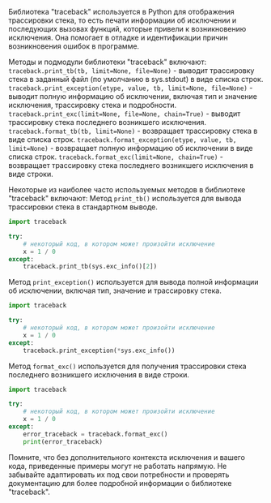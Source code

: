 Библиотека "traceback" используется в Python для отображения трассировки стека, то есть печати
информации об исключении и последующих вызовах функций, которые привели к возникновению исключения.
Она помогает в отладке и идентификации причин возникновения ошибок в программе.

Методы и подмодули библиотеки "traceback" включают:
`traceback.print_tb(tb, limit=None, file=None)` - выводит трассировку стека в заданный файл (по умолчанию в sys.stdout) в виде списка строк.
`traceback.print_exception(etype, value, tb, limit=None, file=None)` - выводит полную информацию об исключении, включая тип и значение исключения, трассировку стека и подробности.
`traceback.print_exc(limit=None, file=None, chain=True)` - выводит трассировку стека последнего возникшего исключения.
`traceback.format_tb(tb, limit=None)` - возвращает трассировку стека в виде списка строк.
`traceback.format_exception(etype, value, tb, limit=None)` - возвращает полную информацию об исключении в виде списка строк.
`traceback.format_exc(limit=None, chain=True)` - возвращает трассировку стека последнего возникшего исключения в виде строки.

Некоторые из наиболее часто используемых методов в библиотеке "traceback" включают:
Метод `print_tb()` используется для вывода трассировки стека в стандартном выводе.

```python
import traceback

try:
    # некоторый код, в котором может произойти исключение
    x = 1 / 0
except:
    traceback.print_tb(sys.exc_info()[2])
```

Метод `print_exception()` используется для вывода полной информации об исключении, включая тип, значение и трассировку стека.

```python
import traceback

try:
    # некоторый код, в котором может произойти исключение
    x = 1 / 0
except:
    traceback.print_exception(*sys.exc_info())
```

Метод `format_exc()` используется для получения трассировки стека последнего возникшего исключения в виде строки.

```python
import traceback

try:
    # некоторый код, в котором может произойти исключение
    x = 1 / 0
except:
    error_traceback = traceback.format_exc()
    print(error_traceback)
```

Помните, что без дополнительного контекста исключения и вашего кода, приведенные примеры могут не работать напрямую.
Не забывайте адаптировать их под свои потребности и проверять документацию для более подробной информации о библиотеке "traceback".
